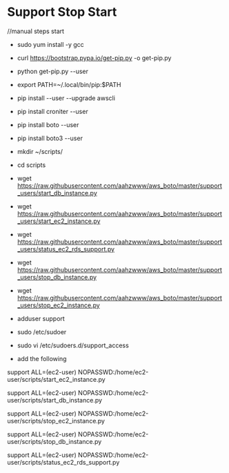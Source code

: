 # Support Stop Start

//manual steps start

- sudo yum install -y gcc
- curl https://bootstrap.pypa.io/get-pip.py -o get-pip.py
- python get-pip.py --user
- export PATH=~/.local/bin/pip:$PATH
- pip install --user --upgrade awscli
- pip install croniter --user
- pip install boto --user
- pip install boto3 --user
- mkdir ~/scripts/
- cd scripts

- wget  https://raw.githubusercontent.com/aahzwww/aws_boto/master/support_users/start_db_instance.py 
- wget  https://raw.githubusercontent.com/aahzwww/aws_boto/master/support_users/start_ec2_instance.py
- wget  https://raw.githubusercontent.com/aahzwww/aws_boto/master/support_users/status_ec2_rds_support.py 
- wget  https://raw.githubusercontent.com/aahzwww/aws_boto/master/support_users/stop_db_instance.py
- wget  https://raw.githubusercontent.com/aahzwww/aws_boto/master/support_users/stop_ec2_instance.py

- adduser support
- sudo /etc/sudoer
- sudo vi /etc/sudoers.d/support_access
- add the following 

support ALL=(ec2-user) NOPASSWD:/home/ec2-user/scripts/start_ec2_instance.py

support ALL=(ec2-user) NOPASSWD:/home/ec2-user/scripts/start_db_instance.py

support ALL=(ec2-user) NOPASSWD:/home/ec2-user/scripts/stop_ec2_instance.py

support ALL=(ec2-user) NOPASSWD:/home/ec2-user/scripts/stop_db_instance.py

support ALL=(ec2-user) NOPASSWD:/home/ec2-user/scripts/status_ec2_rds_support.py

